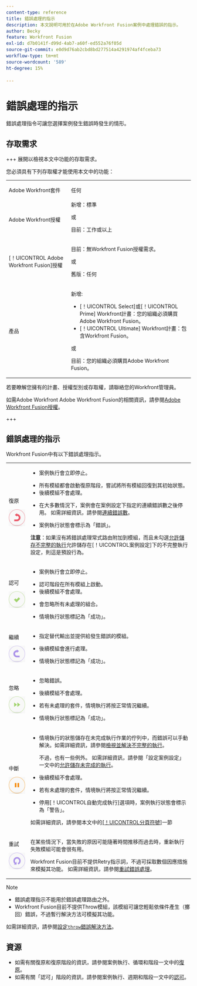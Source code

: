 ```yaml
---
content-type: reference
title: 錯誤處理的指示
description: 本文說明可用於在Adobe Workfront Fusion案例中處理錯誤的指示。
author: Becky
feature: Workfront Fusion
exl-id: d7b0141f-d99d-4ab7-a60f-ed552a76f05d
source-git-commit: e0d9d76ab2cbd8bd277514a4291974af4fceba73
workflow-type: tm+mt
source-wordcount: '589'
ht-degree: 15%

---
```


# 錯誤處理的指示

錯誤處理指令可讓您選擇案例發生錯誤時發生的情形。

## 存取需求

+++ 展開以檢視本文中功能的存取需求。

您必須具有下列存取權才能使用本文中的功能：

<table style="table-layout:auto">
 <col> 
 <col> 
 <tbody> 
  <tr> 
    <td role="rowheader">Adobe Workfront套件</td> 
   <td> <p>任何</p> </td> 
  </tr> 
  <tr data-mc-conditions=""> 
   <td role="rowheader">Adobe Workfront授權</td> 
   <td> 新增：標準<p>或</p><p>目前：工作或以上</p> </td> 
  </tr> 
  <tr> 
   <td role="rowheader">[！UICONTROL Adobe Workfront Fusion]授權</td> 
   <td>
   <p>目前：無Workfront Fusion授權需求。</p>
   <p>或</p>
   <p>舊版：任何 </p>
   </td> 
  </tr> 
  <tr> 
   <td role="rowheader">產品</td> 
   <td>
   <p>新增:</p> <ul><li>[！UICONTROL Select]或[！UICONTROL Prime] Workfront計畫：您的組織必須購買Adobe Workfront Fusion。</li><li>[！UICONTROL Ultimate] Workfront計畫：包含Workfront Fusion。</li></ul>
   <p>或</p>
   <p>目前：您的組織必須購買Adobe Workfront Fusion。</p>
   </td> 
  </tr>
 </tbody> 
</table>


若要瞭解您擁有的計畫、授權型別或存取權，請聯絡您的Workfront管理員。

如需Adobe Workfront Adobe Workfront Fusion的相關資訊，請參閱[Adobe Workfront Fusion授權](/help/workfront-fusion/set-up-and-manage-workfront-fusion/licensing-operations-overview/license-automation-vs-integration.md)。

+++

## 錯誤處理的指示

Workfront Fusion中有以下錯誤處理指示。

<table style="table-layout:auto">
 <col> 
 <col> 
 <tbody> 
  <tr> 
   <td role="rowheader"> <p>復原</p> <p> <img src="assets/rollback.png"> </p> </td> 
   <td> <ul><li><p>案例執行會立即停止。</li><li>所有模組都會啟動復原階段，嘗試將所有模組回復到其初始狀態。 </li><li>後續模組不會處理。</p></li><li> <p>在大多數情況下，案例會在案例設定下指定的連續錯誤數之後停用。 如需詳細資訊，請參閱<a href="/help/workfront-fusion/create-scenarios/config-scenarios-settings/configure-scenario-settings.md#number-of-consecutive-errors" class="MCXref xref">連續錯誤數</a>。</p> </li><li><p>案例執行狀態會標示為「錯誤」。</p></li></ul> <p><b>注意</b>：如果沒有將錯誤處理常式路由附加到模組，而且未勾選<a href="/help/workfront-fusion/create-scenarios/config-scenarios-settings/configure-scenario-settings.md#allow-storing-incomplete-executions" class="MCXref xref">允許儲存不完整的執行</a>允許儲存在[！UICONTROL案例設定]下的不完整執行設定，則這是預設行為。</p> </td> 
  </tr> 
  <tr> 
   <td role="rowheader"> <p>認可</p> <p> <img src="assets/commit.png"> </p> </td> 
   <td> <ul><li><p>案例執行會立即停止。</li><li>認可階段在所有模組上啟動。 </li><li>後續模組不會處理。</p></li><li> <p>會忽略所有未處理的組合。</p> </li><li><p>情境執行狀態標記為「成功」。 </p> </li></ul></td> 
  </tr> 
  <tr> 
   <td role="rowheader"> <p>繼續</p> <p> <img src="assets/resume.png"> </p> </td> 
   <td> <ul><li><p>指定替代輸出並提供給發生錯誤的模組。</p> </li><li><p>後續模組會進行處理。</p></li><li> <p>情境執行狀態標記為「成功」。</p></li></ul> </td> 
  </tr> 
  <tr> 
   <td role="rowheader"> <p>忽略</p> <p> <img src="assets/ignore.png"> </p> </td> 
   <td><ul><li> <p>忽略錯誤。</li><li> 後續模組不會處理。</p> </li><li><p>若有未處理的套件，情境執行將按正常情況繼續。</p> </li><li><p>情境執行狀態標記為「成功」。</p> </li></ul></td> 
  </tr> 
  <tr> 
   <td role="rowheader"> <p>中斷</p> <p> <img src="assets/break.png"> </p> </td> 
   <td><ul><li> <p>情境執行的狀態儲存在未完成執行作業的佇列中，而錯誤可以手動解決。如需詳細資訊，請參閱<a href="/help/workfront-fusion/manage-scenarios/view-and-resolve-incomplete-executions.md" class="MCXref xref">檢視並解決不完整的執行</a>。</p> <p>不過，也有一些例外。 如需詳細資訊，請參閱「設定案例設定」一文中的<a href="/help/workfront-fusion/create-scenarios/config-scenarios-settings/configure-scenario-settings.md#allow" class="MCXref xref">允許儲存未完成的執行</a></a>。</p></li><li> <p>後續模組不會處理。</p></li><li> <p>若有未處理的套件，情境執行將按正常情況繼續。</p> </li><li><p>停用[！UICONTROL自動完成執行]選項時，案例執行狀態會標示為「警告」。</p></li></ul> <p>如需詳細資訊，請參閱本文中的<a href="#break" class="MCXref xref">[！UICONTROL分頁符號]</a>一節</p> </td> 
  </tr> 
  <tr> 
   <td role="rowheader"> <p>重試</p> <p> <img src="assets/retry.png"> </p> </td> 
   <td> <p>在某些情況下，當失敗的原因可能隨著時間推移而過去時，重新執行失敗模組可能會很有用。</p> <p>Workfront Fusion目前不提供Retry指示詞，不過可採取數個因應措施來模擬其功能。 如需詳細資訊，請參閱<a href="/help/workfront-fusion/create-scenarios/config-error-handling/retry.md" class="MCXref xref">重試錯誤處理</a>。</p> </td> 
  </tr> 
 </tbody> 
</table>

>[!NOTE]
>
>* 錯誤處理指示不能用於錯誤處理路由之外。
>* Workfront Fusion目前不提供Throw模組，該模組可讓您輕鬆依條件產生（擲回）錯誤，不過暫行解決方法可模擬其功能。
>
>  如需詳細資訊，請參閱[設定`throw`錯誤解決方法](/help/workfront-fusion/create-scenarios/config-error-handling/throw.md)。

## 資源

* 如需有關復原和復原階段的資訊，請參閱案例執行、循環和階段一文中的[復原](/help/workfront-fusion/references/scenarios/scenario-execution-cycles-phases.md#rollback)。
* 如需有關「認可」階段的資訊，請參閱案例執行、週期和階段一文中的[認可](/help/workfront-fusion/references/scenarios/scenario-execution-cycles-phases.md#commit)。
